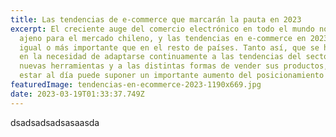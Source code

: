 ```yaml
---
title: Las tendencias de e-commerce que marcarán la pauta en 2023
excerpt: El creciente auge del comercio electrónico en todo el mundo no es algo
  ajeno para el mercado chileno, y las tendencias en e-commerce en 2023 serán
  igual o más importante que en el resto de países. Tanto así, que se ha visto
  en la necesidad de adaptarse continuamente a las tendencias del sector, a las
  nuevas herramientas y a las distintas formas de vender sus productos, ya que
  estar al día puede suponer un importante aumento del posicionamiento de marca.
featuredImage: tendencias-en-ecommerce-2023-1190x669.jpg
date: 2023-03-19T01:33:37.749Z
---
```

d﻿sadsadsadsasaasda